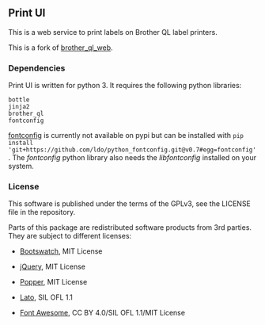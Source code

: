 ## Print UI

This is a web service to print labels on Brother QL label printers.

This is a fork of [brother_ql_web](https://github.com/pklaus/brother_ql_web).

### Dependencies

Print UI is written for python 3. It requires the following python libraries:

```
bottle
jinja2
brother_ql
fontconfig
```

[fontconfig](https://github.com/ldo/python_fontconfig) is currently not available on pypi but can be installed with `pip install 'git+https://github.com/ldo/python_fontconfig.git@v0.7#egg=fontconfig'`. The *fontconfig* python library also needs the *libfontconfig* installed on your system.

### License

This software is published under the terms of the GPLv3, see the LICENSE file in the repository.

Parts of this package are redistributed software products from 3rd parties. They are subject to different licenses:

  * [Bootswatch](https://bootswatch.com/), MIT License

  * [jQuery](https://jquery.com/), MIT License

  * [Popper](https://popper.js.org/), MIT License

  * [Lato](http://www.latofonts.com/lato-free-fonts/), SIL OFL 1.1

  * [Font Awesome](https://fontawesome.com/), CC BY 4.0/SIL OFL 1.1/MIT License
